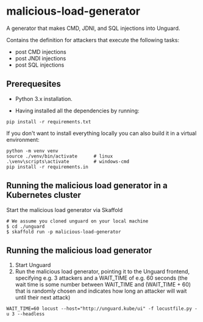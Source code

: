 # malicious-load-generator

A generator that makes CMD, JDNI, and SQL injections into Unguard.

Contains the definition for attackers that execute the following tasks:
* post CMD injections
* post JNDI injections
* post SQL injections

## Prerequesites

* Python 3.x installation.

* Having installed all the dependencies by running:

```
pip install -r requirements.txt
```
If you don't want to install everything locally you can also build it in a virtual environment:
```
python -m venv venv
source ./venv/bin/activate      # linux
.\venv\scripts\activate         # windows-cmd
pip install -r requirements.in
```

## Running the malicious load generator in a Kubernetes cluster

Start the malicious load generator via Skaffold
```
# We assume you cloned unguard on your local machine
$ cd ./unguard
$ skaffold run -p malicious-load-generator
```

## Running the malicious load generator

1. Start Unguard
2. Run the malicious load generator, pointing it to the Unguard frontend, specifying e.g. 3 attackers and a WAIT_TIME
of e.g. 60 seconds (the wait time is some number between WAIT_TIME and (WAIT_TIME + 60) that is randomly chosen and
indicates how long an attacker will wait until their next attack)
```
WAIT_TIME=60 locust --host="http://unguard.kube/ui" -f locustfile.py -u 3 --headless
```
